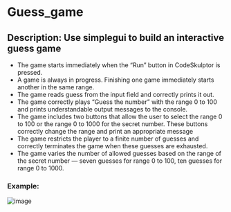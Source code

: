 # Guess_game

## Description: Use simplegui to build an interactive guess game
- The game starts immediately when the “Run” button in CodeSkulptor is pressed.
- A game is always in progress. Finishing one game immediately starts another in the same range.
- The game reads guess from the input field and correctly prints it out.
- The game correctly plays “Guess the number” with the range 0 to 100 and prints understandable output messages to the console. 
- The game includes two buttons that allow the user to select the range 0 to 100 or the range 0 to 1000 for the secret number. These buttons correctly change the range and print an appropriate message
- The game restricts the player to a finite number of guesses and correctly terminates the game when these guesses are exhausted. 
- The game varies the number of allowed guesses based on the range of the secret number — seven guesses for range 0 to 100, ten guesses for range 0 to 1000.

### Example: 
![image](https://user-images.githubusercontent.com/58776067/181767697-5b231a4f-b3aa-42cf-a23a-6685a35453e5.png)

